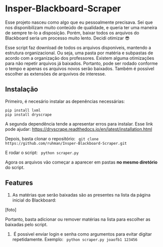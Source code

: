 # Insper-Blackboard-Scraper

Esse projeto nasceu como algo que eu pessoalmente precisava. Sei que nos disponibilizam muito conteúdo de qualidade, e queria ter uma maneira de sempre te-lo a disposição. Porém, baixar todos os arquivos do Blackboard seria um processo muito lento. Decidi otimizar 😎

Esse script faz download de todos os arquivos disponíveis, mantendo a estrutura organizacional. Ou seja, uma pasta por matéria e subpastas de acordo com a organização dos professores. Existem alguma otimizações para não repetir arquivos já baixados. Portanto, pode ser rodado conforme o tempo e apenas os arquivos novos serão baixados. Também é possível escolher as extensões de arquvivos de interesse.

## Instalação

Primeiro, é necesário instalar as depenências necessárias:

```
pip install lxml
pip install dryscrape
```
A segunda dependência tende a apresentar erros para instalar. Esse link pode ajudar: https://dryscrape.readthedocs.io/en/latest/installation.html

Depois, basta clonar o repositório:
``` git clone https://github.com/ruhman/Insper-Blackboard-Scraper.git```

E rodar o script:
``` python scraper.py```

Agora os arquivos vão começar a aparecer em pastas **no mesmo diretório** do script.

## Features

1.  As matérias que serão baixadas são as presentes na lista da página inicial do Blackboard:

[foto]

Portanto, basta adicionar ou remover matérias na lista para escolher as baixadas pelo script.

1.  É possivel enviar login e senha como argumentos para evitar digitar repetidamente. Exemplo:
``` python scraper.py joaofb1 123456```
